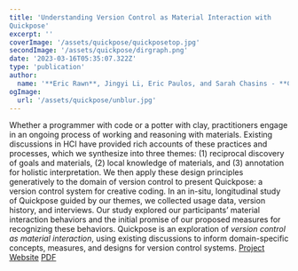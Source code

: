 ```yaml
---
title: 'Understanding Version Control as Material Interaction with
Quickpose'
excerpt: ''
coverImage: '/assets/quickpose/quickposetop.jpg'
secondImage: '/assets/quickpose/dirgraph.png'
date: '2023-03-16T05:35:07.322Z'
type: 'publication'
author:
  name: '**Eric Rawn**, Jingyi Li, Eric Paulos, and Sarah Chasins - **CHI ’23 Paper**'
ogImage:
  url: '/assets/quickpose/unblur.jpg'
---
```


Whether a programmer with code or a potter with clay, practitioners
engage in an ongoing process of working and reasoning with
materials. Existing discussions in HCI have provided rich accounts
of these practices and processes, which we synthesize into three
themes: (1) reciprocal discovery of goals and materials, (2) local
knowledge of materials, and (3) annotation for holistic interpretation.
We then apply these design principles generatively to the
domain of version control to present Quickpose: a version control
system for creative coding. In an in-situ, longitudinal study
of Quickpose guided by our themes, we collected usage data, version
history, and interviews. Our study explored our participants’
material interaction behaviors and the initial promise of our proposed
measures for recognizing these behaviors. Quickpose is an
exploration of *version control as material interaction*, using existing
discussions to inform domain-specific concepts, measures, and
designs for version control systems.
[Project Website](/quickpose)
[PDF](/assets/blog/publications/quickpose/Quickpose_CHI23_Rawn.pdf)